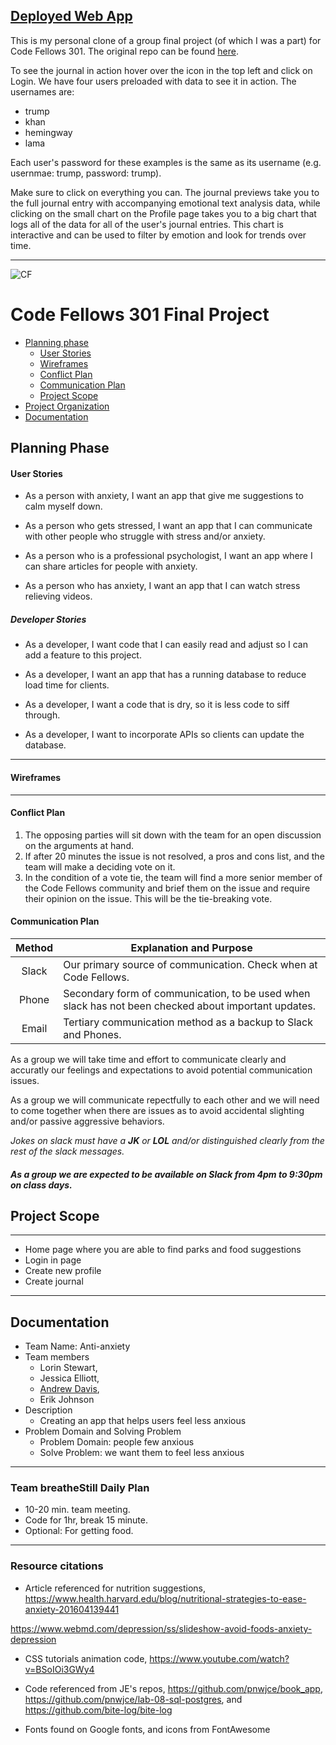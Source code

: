 ## [Deployed Web App](https://breathe-chill.herokuapp.com/)

This is my personal clone of a group final project (of which I was a part) for Code Fellows 301. The original repo can be found [here](https://github.com/breatheStill/anxiety_app).

To see the journal in action hover over the icon in the top left and click on Login. We have four users preloaded with data to see it in action. The usernames are:

* trump
* khan
* hemingway
* lama

Each user's password for these examples is the same as its username (e.g. usernmae: trump, password: trump).

Make sure to click on everything you can. The journal previews take you to the full journal entry with accompanying emotional text analysis data, while clicking on the small chart on the Profile page takes you to a big chart that logs all of the data for all of the user's journal entries. This chart is interactive and can be used to filter by emotion and look for trends over time.

---

![CF](https://i.imgur.com/7v5ASc8.png)
# Code Fellows 301 Final Project

<a id="top"></a>

- [Planning phase](#planning-phase)
  - [User Stories](#user-stories)
  - [Wireframes](#wireframes)
  - [Conflict Plan](#conflict-plan)
  - [Communication Plan](#communication)
  - [Project Scope](#project-scope)
- [Project Organization](#project-organization)
- [Documentation](#documentation)

<a id="planning-phase"></a>
## Planning Phase

#### <a id="user-stories">User Stories</a>

* As a person with anxiety, I want an app that give me suggestions to calm myself down.

* As a person who gets stressed, I want an app that I can communicate with other people who struggle with stress and/or anxiety.

* As a person who is a professional psychologist, I want an app where I can share articles for people with anxiety.

* As a person who has anxiety, I want an app that I can watch stress relieving videos.

##### Developer Stories

* As a developer, I want code that I can easily read and adjust so I can add a feature to this project.

* As a developer, I want an app that has a running database to reduce load time for clients.

* As a developer, I want a code that is dry, so it is less code to siff through.

* As a developer, I want to incorporate APIs so clients can update the database.

___

#### <a id="wireframes">Wireframes</a>

___

#### <a id="conflict-plan">Conflict Plan</a>

1. The opposing parties will sit down with the team for an open discussion on the arguments at hand.
2. If after 20 minutes the issue is not resolved, a pros and cons list, and the team will make  a deciding vote on it.
3. In the condition of a vote tie, the team will find a more senior member of the Code Fellows community and brief them on the issue and require their opinion on the issue. This will be the tie-breaking vote.

#### <a id="communication">Communication Plan</a>


| Method | Explanation and Purpose  |
|:-----:|---|
| Slack |Our primary source of communication. Check when at Code Fellows.  |
| Phone |Secondary form of communication, to be used when slack has not been checked about important updates.  |
| Email |Tertiary communication method as a backup to Slack and Phones.  |

As a group we will take time and effort to communicate clearly and accuratly our feelings and expectations to avoid potential communication issues.

As a group we will communicate repectfully to each other and we will need to come together when there are issues as to avoid accidental slighting and/or passive aggressive behaviors.

_Jokes on slack must have a **JK** or **LOL** and/or distinguished clearly from the rest of the slack messages._

##### As a group we are expected to be available on **Slack** from 4pm to 9:30pm on class days.

## <a id="project-scope">Project Scope</a>

____

* Home page where you are able to find parks and food suggestions
* Login in page
* Create new profile
* Create journal

___

<a id="documentation"></a>
## Documentation

- Team Name: Anti-anxiety
- Team members
    - Lorin Stewart,
    - Jessica Elliott,
    - [Andrew Davis](https://andavi.github.io/),
    - Erik Johnson
- Description
    - Creating an app that helps users feel less anxious
- Problem Domain and Solving Problem
    - Problem Domain: people few anxious
    - Solve Problem: we want them to feel less anxious

---

### Team breatheStill Daily Plan

* 10-20 min. team meeting.
* Code for 1hr, break 15 minute.
* Optional: For getting food.

---

### Resource citations

* Article referenced for nutrition suggestions,  https://www.health.harvard.edu/blog/nutritional-strategies-to-ease-anxiety-201604139441

https://www.webmd.com/depression/ss/slideshow-avoid-foods-anxiety-depression

* CSS tutorials
animation code, https://www.youtube.com/watch?v=BSoIOi3GWy4

* Code referenced from JE's repos, https://github.com/pnwjce/book_app, https://github.com/pnwjce/lab-08-sql-postgres, and https://github.com/bite-log/bite-log

* Fonts found on Google fonts, and icons from FontAwesome